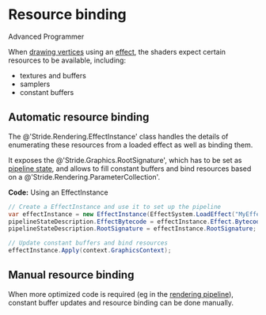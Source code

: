 # Resource binding

<span class="label label-doc-level">Advanced</span>
<span class="label label-doc-audience">Programmer</span>

When [drawing vertices](draw-vertices.md) using an [effect](../effects-and-shaders/index.md), the shaders expect certain resources to be available, including:

- textures and buffers
- samplers
- constant buffers

## Automatic resource binding

The @'Stride.Rendering.EffectInstance' class handles the details of enumerating these resources from a loaded effect as well as binding them.

It exposes the @'Stride.Graphics.RootSignature', which has to be set as [pipeline state](pipeline-state.md),
and allows to fill constant buffers and bind resources based on a @'Stride.Rendering.ParameterCollection'.

**Code:** Using an EffectInstance

```cs
// Create a EffectInstance and use it to set up the pipeline
var effectInstance = new EffectInstance(EffectSystem.LoadEffect("MyEffect").WaitForResult());
pipelineStateDescription.EffectBytecode = effectInstance.Effect.Bytecode;
pipelineStateDescription.RootSignature = effectInstance.RootSignature;

// Update constant buffers and bind resources
effectInstance.Apply(context.GraphicsContext);
```

## Manual resource binding

When more optimized code is required (eg in the [rendering pipeline](../rendering-pipeline/index.md)), constant buffer updates and resource binding can be done manually.